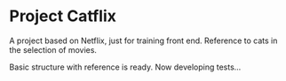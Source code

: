 # Project Catflix

A project based on Netflix, just for training front end.
Reference to cats in the selection of movies.

Basic structure with reference is ready. Now developing tests...
